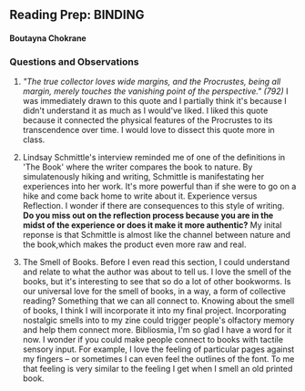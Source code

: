 ## Reading Prep: BINDING 
#### Boutayna Chokrane

### Questions and Observations
1. *"The true collector loves wide margins, and the Procrustes, being all margin, merely touches the vanishing point of the perspective." (792)* I was immediately drawn to this quote and I partially think it's because I didn't understand it as much as I would've liked. I liked this quote because it connected the physical features of the Procrustes to its transcendence over time. I would love to dissect this quote more in class. 

2. Lindsay Schmittle's interview reminded me of one of the definitions in 'The Book' where the writer compares the book to nature. By simulatenously hiking and writing, Schmittle is manifestating her experiences into her work. It's more powerful than if she were to go on a hike and come back home to write about it. Experience versus Reflection. I wonder if there are consequences to this style of writing. **Do you miss out on the reflection process because you are in the midst of the experience or does it make it more authentic?** My inital reponse is that Schmittle is almost like the channel between nature and the book,which makes the product even more raw and real. 

3.  The Smell of Books. Before I even read this section, I could understand and relate to what the author was about to tell us. I love the smell of the books, but it's interesting to see that so do a lot of other bookworms. Is our universal love for the smell of books, in a way, a form of collective reading? Something that we can all connect to. Knowing about the smell of books, I think I will incorporate it into my final project. Incorporating nostalgic smells into to my zine could trigger people's olfactory memory and help them connect more. Bibliosmia, I'm so glad I have a word for it now. I wonder if you could make people connect to books with tactile sensory input. For example, I love the feeling of particular pages against my fingers – or sometimes I can even feel the outlines of the font. To me that feeling is very similar to the feeling I get when I smell an old printed book.  
